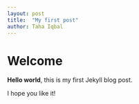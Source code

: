 ```yaml
---
layout: post
title:  "My first post"
author: Taha Iqbal
---
```


# Welcome

**Hello world**, this is my first Jekyll blog post.

I hope you like it!
